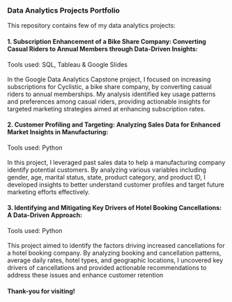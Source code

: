 ### Data Analytics Projects Portfolio

This repository contains few of my data analytics projects:

#### 1. Subscription Enhancement of a Bike Share Company: Converting Casual Riders to Annual Members through Data-Driven Insights: <br>
Tools used: SQL, Tableau & Google Slides <br>
<br>
In the Google Data Analytics Capstone project, I focused on increasing subscriptions for Cyclistic, a bike share company, by converting casual riders to annual memberships. My analysis identified key usage patterns and preferences among casual riders, providing actionable insights for targeted marketing strategies aimed at enhancing subscription rates.

#### 2. Customer Profiling and Targeting: Analyzing Sales Data for Enhanced Market Insights in Manufacturing: <br>
Tools used: Python <br>
<br>
In this project, I leveraged past sales data to help a manufacturing company identify potential customers. By analyzing various variables including gender, age, marital status, state, product category, and product ID, I developed insights to better understand customer profiles and target future marketing efforts effectively.

#### 3. Identifying and Mitigating Key Drivers of Hotel Booking Cancellations: A Data-Driven Approach: <br>
Tools used: Python <br>
<br>
This project aimed to identify the factors driving increased cancellations for a hotel booking company. By analyzing booking and cancellation patterns, average daily rates, hotel types, and geographic locations, I uncovered key drivers of cancellations and provided actionable recommendations to address these issues and enhance customer retention
<br>
#### Thank-you for visiting!
